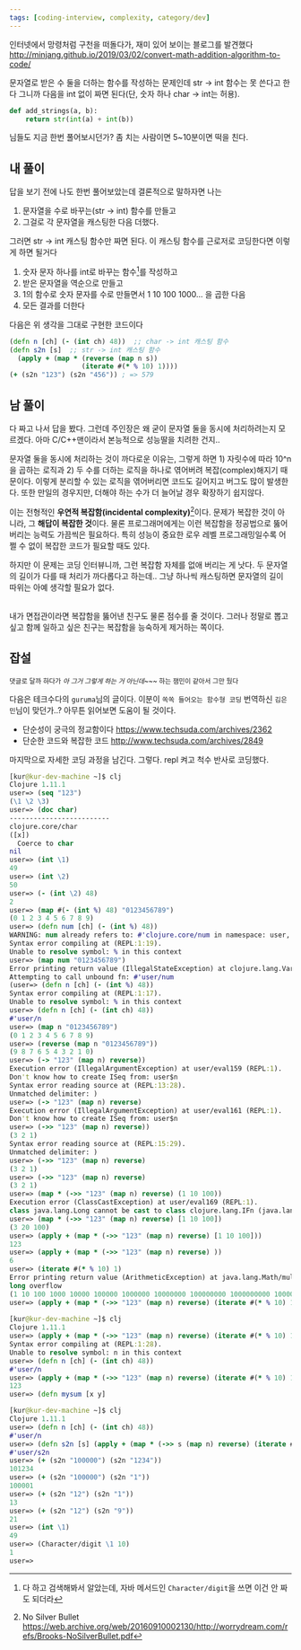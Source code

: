 ```yaml
---
tags: [coding-interview, complexity, category/dev]
---
```

인터넷에서 망령처럼 구천을 떠돌다가, 재미 있어 보이는 블로그를 발견했다
http://minjang.github.io/2019/03/02/convert-math-addition-algorithm-to-code/

문자열로 받은 수 둘을 더하는 함수를 작성하는 문제인데 str -> int 함수는 못 쓴다고 한다
그니까  다음을 int 없이 짜면 된다(단, 숫자 하나 char -> int는 허용).
```python
def add_strings(a, b):
    return str(int(a) + int(b))
```
님들도 지금 한번 풀어보시던가? 좀 치는 사람이면 5~10분이면 떡을 친다.

## 내 풀이
답을 보기 전에 나도 한번 풀어보았는데
결론적으로 말하자면 나는 
1. 문자열을 수로 바꾸는(str -> int) 함수를 만들고
2. 그걸로 각 문자열을 캐스팅한 다음 더했다.

그러면 str -> int 캐스팅 함수만 짜면 된다.
이 캐스팅 함수를 근로저로 코딩한다면 이렇게 하면 될거다
1. 숫자 문자 하나를 int로 바꾸는 함수[^1]를 작성하고
2. 받은 문자열을 역순으로 만들고
3. 1의 함수로 숫자 문자를 수로 만들면서 1 10 100 1000... 을 곱한 다음
4. 모든 결과를 더한다

다음은 위 생각을 그대로 구현한 코드이다
```clojure
(defn n [ch] (- (int ch) 48))  ;; char -> int 캐스팅 함수
(defn s2n [s]  ;; str -> int 캐스팅 함수
  (apply + (map * (reverse (map n s)) 
                  (iterate #(* % 10) 1))))
(+ (s2n "123") (s2n "456")) ; => 579
```

## 남 풀이
다 짜고 나서 답을 봤다. 그런데 주인장은 왜 굳이 문자열 둘을 동시에 처리하려는지 모르겠다. 아마 C/C++맨이라서 본능적으로 성능딸을 치려한 건지..

문자열 둘을 동시에 처리하는 것이 까다로운 이유는, 그렇게 하면 1) 자릿수에 따라 10^n 을 곱하는 로직과 2) 두 수를 더하는 로직을 하나로 엮어버려 복잡(complex)해지기 때문이다. 이렇게 분리할 수 있는 로직을 엮어버리면 코드도 길어지고 버그도 많이 발생한다. 또한 만일의 경우지만, 더해야 하는 수가 더 늘어날 경우 확장하기 쉽지않다.

이는 전형적인 **우연적 복잡함(incidental complexity)**[^2]이다. 문제가 복잡한 것이 아니라, 그 **해답이 복잡한 것**이다. 물론 프로그래머에게는 이런 복잡함을 정공법으로 뚫어버리는 능력도 가끔씩은 필요하다. 특히 성능이 중요한 로우 레벨 프로그래밍일수록 어쩔 수 없이 복잡한 코드가 필요할 때도 있다.

하지만 이 문제는 코딩 인터뷰니까, 그런 복잡함 자체를 없애 버리는 게 낫다. 두 문자열의 길이가 다를 때 처리가 까다롭다고 하는데.. 그냥 하나씩 캐스팅하면 문자열의 길이 따위는 아예 생각할 필요가 없다. 

\
내가 면접관이라면 복잡함을 뚫어낸 친구도 물론 점수를 줄 것이다. 
그러나 정말로 뽑고 싶고 함께 일하고 싶은 친구는 복잡함을 능숙하게 제거하는 쪽이다.

## 잡설
<sub>댓글로 달까 하다가 *아 그거 그렇게 하는 거 아닌데~~~* 하는 잼민이 같아서 그만 뒀다</sub>

다음은 테크수다의 `guruma`님의 글이다. 이분이 `쏙쏙 들어오는 함수형 코딩` 번역하신 `김은민`님이 맞던가..? 아무튼 읽어보면 도움이 될 것이다.
- 단순성이 궁극의 정교함이다 https://www.techsuda.com/archives/2362
- 단순한 코드와 복잡한 코드 http://www.techsuda.com/archives/2849

마지막으로 자세한 코딩 과정을 남긴다. 그렇다. repl 켜고 척수 반사로 코딩했다.
```clojure
[kur@kur-dev-machine ~]$ clj
Clojure 1.11.1
user=> (seq "123")
(\1 \2 \3)
user=> (doc char)
-------------------------
clojure.core/char
([x])
  Coerce to char
nil
user=> (int \1)
49
user=> (int \2)
50
user=> (- (int \2) 48)
2
user=> (map #(- (int %) 48) "0123456789")
(0 1 2 3 4 5 6 7 8 9)
user=> (defn num [ch] (- (int %) 48))
WARNING: num already refers to: #'clojure.core/num in namespace: user, being replaced by: #'user/num
Syntax error compiling at (REPL:1:19).
Unable to resolve symbol: % in this context
user=> (map num "0123456789")
Error printing return value (IllegalStateException) at clojure.lang.Var$Unbound/throwArity (Var.java:45).
Attempting to call unbound fn: #'user/num
(user=> (defn n [ch] (- (int %) 48))
Syntax error compiling at (REPL:1:17).
Unable to resolve symbol: % in this context
user=> (defn n [ch] (- (int ch) 48))
#'user/n
user=> (map n "0123456789")
(0 1 2 3 4 5 6 7 8 9)
user=> (reverse (map n "0123456789"))
(9 8 7 6 5 4 3 2 1 0)
user=> (-> "123" (map n) reverse))
Execution error (IllegalArgumentException) at user/eval159 (REPL:1).
Don't know how to create ISeq from: user$n
Syntax error reading source at (REPL:13:28).
Unmatched delimiter: )
user=> (-> "123" (map n) reverse)
Execution error (IllegalArgumentException) at user/eval161 (REPL:1).
Don't know how to create ISeq from: user$n
user=> (->> "123" (map n) reverse))
(3 2 1)
Syntax error reading source at (REPL:15:29).
Unmatched delimiter: )
user=> (->> "123" (map n) reverse)
(3 2 1)
user=> (->> "123" (map n) reverse)
(3 2 1)
user=> (map * (->> "123" (map n) reverse) (1 10 100))
Execution error (ClassCastException) at user/eval169 (REPL:1).
class java.lang.Long cannot be cast to class clojure.lang.IFn (java.lang.Long is in module java.base of loader 'bootstrap'; clojure.lang.IFn is in unnamed module of loader 'app')
user=> (map * (->> "123" (map n) reverse) [1 10 100])
(3 20 100)
user=> (apply + (map * (->> "123" (map n) reverse) [1 10 100]))
123
user=> (apply + (map * (->> "123" (map n) reverse) ))
6
user=> (iterate #(* % 10) 1)
Error printing return value (ArithmeticException) at java.lang.Math/multiplyExact (Math.java:949).
long overflow
(1 10 100 1000 10000 100000 1000000 10000000 100000000 1000000000 10000000000 100000000000 1000000000000 10000000000000 100000000000000 1000000000000000 10000000000000000 100000000000000000 1000000000000000000 user=> 
user=> (apply + (map * (->> "123" (map n) reverse) (iterate #(* % 10) 1))
              
[kur@kur-dev-machine ~]$ clj
Clojure 1.11.1
user=> (apply + (map * (->> "123" (map n) reverse) (iterate #(* % 10) 1)))
Syntax error compiling at (REPL:1:28).
Unable to resolve symbol: n in this context
user=> (defn n [ch] (- (int ch) 48))
#'user/n
user=> (apply + (map * (->> "123" (map n) reverse) (iterate #(* % 10) 1)))
123
user=> (defn mysum [x y] 

[kur@kur-dev-machine ~]$ clj
Clojure 1.11.1
user=> (defn n [ch] (- (int ch) 48))
#'user/n
user=> (defn s2n [s] (apply + (map * (->> s (map n) reverse) (iterate #(* % 10) 1))))
#'user/s2n
user=> (+ (s2n "100000") (s2n "1234"))
101234
user=> (+ (s2n "100000") (s2n "1"))
100001
user=> (+ (s2n "12") (s2n "1"))
13
user=> (+ (s2n "12") (s2n "9"))
21
user=> (int \1)
49
user=> (Character/digit \1 10)
1
user=> 
```

[^1]: 다 하고 검색해봐서 알았는데, 자바 메서드인 `Character/digit`을 쓰면 이건 안 짜도 되더라
[^2]: No Silver Bullet https://web.archive.org/web/20160910002130/http://worrydream.com/refs/Brooks-NoSilverBullet.pdf
